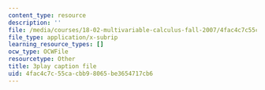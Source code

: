 ```yaml
---
content_type: resource
description: ''
file: /media/courses/18-02-multivariable-calculus-fall-2007/4fac4c7c55cacbb98065be3654717cb6_60e4hdCi1D4.srt
file_type: application/x-subrip
learning_resource_types: []
ocw_type: OCWFile
resourcetype: Other
title: 3play caption file
uid: 4fac4c7c-55ca-cbb9-8065-be3654717cb6
---
```


